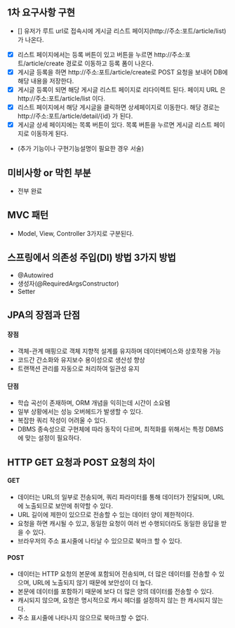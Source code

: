 ## 1차 요구사항 구현
- [] 유저가 루트 url로 접속시에 게시글 리스트 페이지(http://주소:포트/article/list)가 나온다.
- [x] 리스트 페이지에서는 등록 버튼이 있고 버튼을 누르면 http://주소:포트/article/create 경로로 이동하고 등록 폼이 나온다.
- [x] 게시글 등록을 하면 http://주소:포트/article/create로 POST 요청을 보내어 DB에 해당 내용을 저장한다.
- [x] 게시글 등록이 되면 해당 게시글 리스트 페이지로 리다이렉트 된다. 페이지 URL 은 http://주소:포트/article/list 이다.
- [x] 리스트 페이지에서 해당 게시글을 클릭하면 상세페이지로 이동한다. 해당 경로는 http://주소:포트/article/detail/{id} 가 된다.
- [x] 게시글 상세 페이지에는 목록 버튼이 있다. 목록 버튼을 누르면 게시글 리스트 페이지로 이동하게 된다.

- (추가 기능이나 구현기능설명이 필요한 경우 서술)

## 미비사항 or 막힌 부분
- 전부 완료

## MVC 패턴
- Model, View, Controller 3가지로 구분된다.


## 스프링에서 의존성 주입(DI) 방법 3가지 방법
- @Autowired
- 생성자(@RequiredArgsConstructor)
- Setter

## JPA의 장점과 단점
#### 장점
- 객체-관계 매핑으로 객체 지향적 설계를 유지하며 데이터베이스와 상호작용 가능
- 코드간 간소화와 유지보수 용이성으로 생산성 향상
- 트랜잭션 관리를 자동으로 처리하여 일관성 유지

#### 단점
- 학습 곡선이 존재하며, ORM 개념을 익히는데 시간이 소요됌
- 일부 상황에서는 성능 오버헤드가 발생할 수 있다.
- 복잡한 쿼리 작성이 어려울 수 있다.
- DBMS 종속성으로 구현체에 따라 동작이 다르며, 최적화를 위해서는 특정 DBMS에 맞는 설정이 필요하다.

## HTTP GET 요청과 POST 요청의 차이
#### GET
- 데이터는 URL의 일부로 전송되며, 쿼리 파라미터를 통해 데이터가 전달되며, URL에 노출되므로 보안에 취약할 수 있다.
- URL 길이에 제한이 있으므로 전송할 수 있는 데이터 양이 제한적이다.
- 요청을 하면 캐시될 수 있고, 동일한 요청이 여러 번 수행되더라도 동일한 응답을 받을 수 있다.
- 브라우저의 주소 표시줄에 나타날 수 있으므로 북마크 할 수 있다.
#### POST
- 데이터는 HTTP 요청의 본문에 포함되어 전송되며, 더 많은 데이터를 전송할 수 있으며, URL에 노출되지 않기 때문에 보안성이 더 높다.
- 본문에 데이터를 포함하기 때문에 보다 더 많은 양의 데이터를 전송할 수 있다.
- 캐시되지 않으며, 요청은 명시적으로 캐시 헤더를 설정하지 않는 한 캐시되지 않는다.
- 주소 표시줄에 나타나지 않으므로 북마크할 수 없다.
